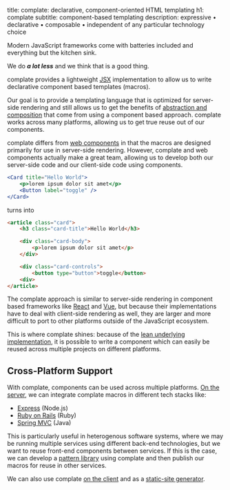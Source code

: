title: complate: declarative, component-oriented HTML templating
h1: complate
subtitle: component-based templating
description: expressive • declarative • composable • independent of any particular technology choice

Modern JavaScript frameworks come with batteries included and everything
but the kitchen sink.

We do **_a lot less_** and we think that is a good thing.

complate provides a lightweight [JSX](https://facebook.github.io/jsx/)
implementation to allow us to write declarative component based templates
(macros).

Our goal is to provide a templating language that is optimized for
server-side rendering and still allows us to get the benefits of
[abstraction and composition](rationale.html) that come from using a
component based approach. complate works across many platforms, allowing
us to get true reuse out of our components.

complate differs from
[web components](https://developer.mozilla.org/en-US/docs/Web/Web_Components)
in that the macros are designed primarily for use in server-side rendering.
However, complate and web components actually make a great team, allowing us to
develop both our server-side code and our client-side code using components.

```jsx
<Card title="Hello World">
    <p>lorem ipsum dolor sit amet</p>
    <Button label="toggle" />
</Card>
```

turns into

```html
<article class="card">
    <h3 class="card-title">Hello World</h3>

    <div class="card-body">
        <p>lorem ipsum dolor sit amet</p>
    </div>

    <div class="card-controls">
        <button type="button">toggle</button>
    <div>
</article>
```

The complate approach is similar to server-side rendering in component
based frameworks like [React](https://reactjs.org/) and
[Vue](https://vuejs.org/), but because their implementations have to deal with
client-side rendering as well, they are larger and more difficult to port to
other platforms outside of the JavaScript ecosystem.

This is where complate shines: because of the
[lean underlying implementation](https://www.innoq.com/en/blog/self-contained-custom-elements/), it is possible to write a component
which can easily be reused across multiple projects on different platforms.

Cross-Platform Support
----------------------

With complate, components can be used across multiple platforms.
[On the server](https://github.com/complate/complate-stream), we can integrate
complate macros in different tech stacks like:

* [Express](https://github.com/complate/complate-express) (Node.js)
* [Ruby on Rails](https://github.com/complate/complate-ruby) (Ruby)
* [Spring MVC](https://github.com/complate/complate-spring-mvc) (Java)

This is particularly useful in heterogenous software systems, where we may be
running multiple services using different back-end technologies, but we want to
reuse front-end components between services. If this is the case, we can
develop a [pattern library](https://github.com/complate/complate-fractal) using
complate and then publish our macros for reuse in other services.

We can also use complate
[on the client](https://github.com/complate/complate-dom) and as a
[static-site generator](https://github.com/complate/complate-ssg).